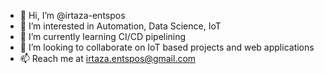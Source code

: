- 👋 Hi, I’m @irtaza-entspos
- 👀 I’m interested in Automation, Data Science, IoT
- 🌱 I’m currently learning CI/CD pipelining
- 💞️ I’m looking to collaborate on IoT based projects and web applications
- 📫 Reach me at irtaza.entspos@gmail.com

<!---
irtaza-entspos/irtaza-entspos is a ✨ special ✨ repository because its `README.md` (this file) appears on your GitHub profile.
You can click the Preview link to take a look at your changes.
--->
